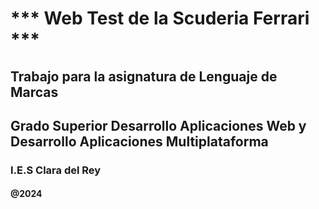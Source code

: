 # *** Web Test de la Scuderia Ferrari ***
## Trabajo para la asignatura de Lenguaje de Marcas 
## Grado Superior Desarrollo Aplicaciones Web y  Desarrollo Aplicaciones Multiplataforma
### I.E.S Clara del Rey
#### @2024
